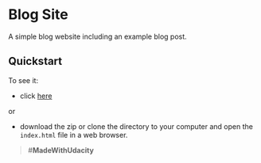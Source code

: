 # Blog Site

A simple blog website including an example blog post.

## Quickstart

To see it:

- click [here]()

or

- download the zip or clone the directory to your computer and open the `index.html` file in a web browser.

> #**MadeWithUdacity**
